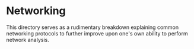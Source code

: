 # Networking
This directory serves as a rudimentary breakdown explaining common networking protocols to further improve upon one's own ability to perform network analysis. 
